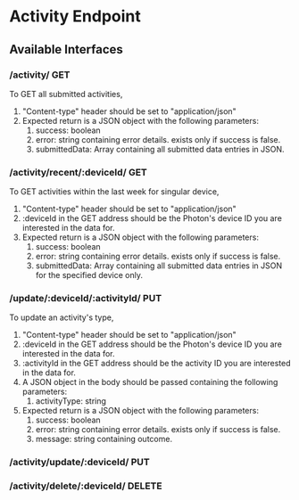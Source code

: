 # Activity Endpoint

## Available Interfaces

### /activity/ GET

To GET all submitted activities,
1. "Content-type" header should be set to "application/json"
2. Expected return is a JSON object with the following parameters:
    1. success: boolean
    2. error: string containing error details. exists only if success is false.
    3. submittedData: Array containing all submitted data entries in JSON.

### /activity/recent/:deviceId/ GET

To GET activities within the last week for singular device,
1. "Content-type" header should be set to "application/json"
2. :deviceId in the GET address should be the Photon's device ID you are interested in the data for.
3. Expected return is a JSON object with the following parameters:
    1. success: boolean
    2. error: string containing error details. exists only if success is false.
    3. submittedData: Array containing all submitted data entries in JSON for the specified device only.

### /update/:deviceId/:activityId/ PUT

To update an activity's type,
1. "Content-type" header should be set to "application/json"
2. :deviceId in the GET address should be the Photon's device ID you are interested in the data for.
3. :activityId in the GET address should be the activity ID you are interested in the data for.
4. A JSON object in the body should be passed containing the following parameters:
    1. activityType: string
5. Expected return is a JSON object with the following parameters:
    1. success: boolean
    2. error: string containing error details. exists only if success is false.
    3. message: string containing outcome.


### /activity/update/:deviceId/ PUT

### /activity/delete/:deviceId/ DELETE
